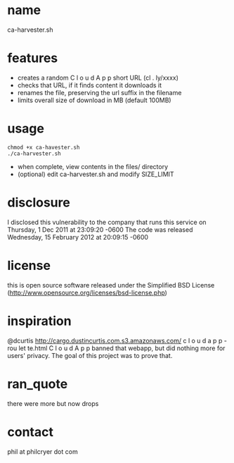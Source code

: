 # name		
ca-harvester.sh

# features	
* creates a random  C l o u d A p p  short URL (cl . ly/xxxx) 
* checks that URL, if it finds content it downloads it 
* renames the file, preserving the url suffix in the filename
* limits overall size of download in MB (default 100MB)

# usage	
    chmod +x ca-havester.sh
    ./ca-harvester.sh 

* when complete, view contents in the files/ directory
* (optional) edit ca-harvester.sh and modify SIZE_LIMIT 

# disclosure	
I disclosed this vulnerability to the company that runs this service on 
Thursday, 1 Dec 2011 at 23:09:20 -0600  The code was released Wednesday, 
15 February 2012 at 20:09:15 -0600

# license	
this is open source software released under the Simplified BSD License 
(http://www.opensource.org/licenses/bsd-license.php)

# inspiration
@dcurtis http://cargo.dustincurtis.com.s3.amazonaws.com/ 
c l o u d a p p - rou let te.html 
  C l o u d A p p  banned that webapp, but did nothing more for users' privacy. 
The goal of this project was to prove that. 

# ran_quote
there were more but now drops

# contact
phil at philcryer dot com
